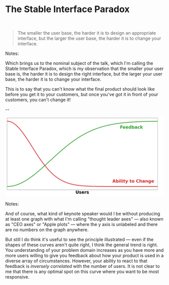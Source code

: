 # The Stable Interface Paradox
<br/>

<blockquote class="callout">
The smaller the user base, the harder it is to design an appropriate interface, but the larger the user base, the harder it is to change your interface.
</blockquote>

Notes:

Which brings us to the nominal subject of the talk, which I'm calling the Stable Interface Paradox, which is my observation that the smaller your user base is, the harder it is to design the right interface, but the larger your user base, the harder it is to change your interface.

This is to say that you can't know what the final product should look like before you get it to your customers, but once you've got it in front of your customers, you can't change it!

--

<img src="images/stable-interface-graph.png"
     alt="A graph indicating that ability to change an interface decays as number of users increases, while user feedback increases."
     />


Notes:

And of course, what kind of keynote speaker would I be without producing at least one graph with what I'm calling "thought leader axes" — also known as "CEO axes" or "Apple plots" — where the y axis is unlabeled and there are no numbers on the graph anywhere.


But still I do think it's useful to see the principle illustrated — even if the shapes of these curves aren't quite right, I think the general trend is right. You understanding of your problem domain increases as you have more and more users willing to give you feedback about how your product is used in a diverse array of circumstances. However, your ability to react to that feedback is *inversely correlated* with the number of users. It is not clear to me that there is any optimal spot on this curve where you want to be most responsive.

